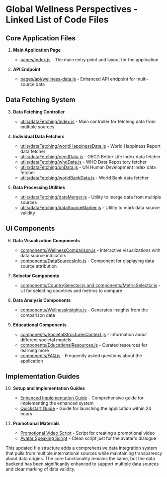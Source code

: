 # Global Wellness Perspectives - Linked List of Code Files

## Core Application Files

1. **Main Application Page**
   - [pages/index.js](artifact:updated-main-page) - The main entry point and layout for the application

2. **API Endpoint**
   - [pages/api/wellness-data.js](artifact:api-wellness-data) - Enhanced API endpoint for multi-source data

## Data Fetching System

3. **Data Fetching Controller**
   - [utils/dataFetching/index.js](artifact:comprehensive-data-fetching) - Main controller for fetching data from multiple sources

4. **Individual Data Fetchers**
   - [utils/dataFetching/worldHappinessData.js](artifact:world-happiness-data) - World Happiness Report data fetcher
   - [utils/dataFetching/oecdData.js](artifact:oecd-data) - OECD Better Life Index data fetcher
   - [utils/dataFetching/whoData.js](artifact:who-data) - WHO Data Repository fetcher
   - [utils/dataFetching/unData.js](artifact:un-data) - UN Human Development Index data fetcher
   - [utils/dataFetching/worldBankData.js](artifact:world-bank-data) - World Bank data fetcher

5. **Data Processing Utilities**
   - [utils/dataFetching/dataMerger.js](artifact:data-merger) - Utility to merge data from multiple sources
   - [utils/dataFetching/dataSourceMarker.js](artifact:data-source-indicator) - Utility to mark data source validity

## UI Components

6. **Data Visualization Components**
   - [components/WellnessComparison.js](artifact:wellness-comparison-update) - Interactive visualizations with data source indicators
   - [components/DataSourcesInfo.js](artifact:data-sources-info) - Component for displaying data source attribution

7. **Selector Components**
   - [components/CountrySelector.js and components/MetricSelector.js](artifact:component-selectors) - UI for selecting countries and metrics to compare

8. **Data Analysis Components**
   - [components/WellnessInsights.js](artifact:component-insights-api) - Generates insights from the comparison data

9. **Educational Components**
   - [components/SocietalStructuresContext.js](artifact:societal-structures-context) - Information about different societal models
   - [components/EducationalResources.js](artifact:educational-resources) - Curated resources for learning more
   - [components/FAQ.js](artifact:faq-component) - Frequently asked questions about the application

## Implementation Guides

10. **Setup and Implementation Guides**
    - [Enhanced Implementation Guide](artifact:enhanced-implementation-guide) - Comprehensive guide for implementing the enhanced system
    - [Quickstart Guide](artifact:quickstart-guide) - Guide for launching the application within 24 hours

11. **Promotional Materials**
    - [Promotional Video Script](artifact:enhanced-promo-video-script) - Script for creating a promotional video
    - [Avatar Speaking Script](artifact:avatar-speaking-script) - Clean script just for the avatar's dialogue

This updated file structure adds a comprehensive data integration system that pulls from multiple international sources while maintaining transparency about data origins. The core functionality remains the same, but the data backend has been significantly enhanced to support multiple data sources and clear marking of data validity.
